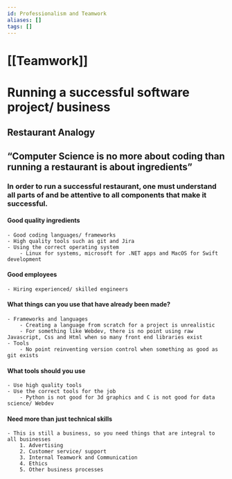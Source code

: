 ```yaml
---
id: Professionalism and Teamwork
aliases: []
tags: []
---
```

# [[Teamwork]]


# Running a successful software project/ business
## Restaurant Analogy
## “Computer Science is no more about coding than running a restaurant is about ingredients”
### In order to run a successful restaurant, one must understand all parts of and be attentive to all components that make it successful.
#### Good quality ingredients
    - Good coding languages/ frameworks
    - High quality tools such as git and Jira
    - Using the correct operating system
        - Linux for systems, microsoft for .NET apps and MacOS for Swift development
#### Good employees
    - Hiring experienced/ skilled engineers
#### What things can you use that have already been made?
    - Frameworks and languages 
        - Creating a language from scratch for a project is unrealistic
        - For something like Webdev, there is no point using raw Javascript, Css and Html when so many front end libraries exist
    - Tools
        - No point reinventing version control when something as good as git exists
#### What tools should you use
    - Use high quality tools
    - Use the correct tools for the job
        - Python is not good for 3d graphics and C is not good for data science/ Webdev
#### Need more than just technical skills
    - This is still a business, so you need things that are integral to all businesses
        1. Advertising
        2. Customer service/ support
        3. Internal Teamwork and Communication
        4. Ethics
        5. Other business processes


